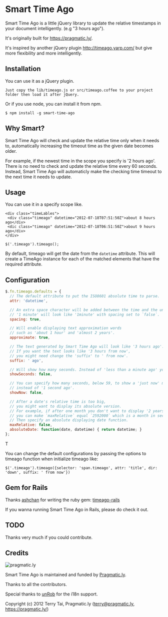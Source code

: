 Smart Time Ago
======================

Smart Time Ago is a little jQuery library to update the relative timestamps in your document intelligently. (e.g "3 hours ago").

It's originally built for https://pragmatic.ly/. 

It's inspired by another jQuery plugin http://timeago.yarp.com/ but give more flexibility and more intelligently.

Installation
------------

You can use it as a jQuery plugin. 

    Just copy the lib/timeago.js or src/timeago.coffee to your project folder then load it after jQuery.

Or if you use node, you can install it from npm.
  
    $ npm install -g smart-time-ago

Why Smart?
-------------

Smart Time Ago will check and update the relative time only when it needs to, automatically increasing the timeout time as the given date becomes older.

For example, if the newest time in the scope you specify is '2 hours ago'. There is no need to check and update the relative time every 60 seconds. Instead, Smart Time Ago will automaticly make the checking time timeout to the next time it needs to update.

Usage
------------

You can use it in a specify scope like.
   
    <div class="timeLables">
     <div class="timeago" datetime="2012-07-18T07:51:50Z">about 8 hours ago</div>
     <dic class="timeago" datetime="2012-07-18T06:51:50Z">about 9 hours ago</div>
    </div>
    
    $('.timeago').timeago();

By default, timeago will get the date from the `datetime` attribute. This will create a TimeAgo instance for each of the matched elements that have the required attribute.

Configuration
--------------

```js
$.fn.timeago.defaults = {
  // The default attribute to put the ISO8601 absolute time to parse.
  attr: 'datetime',

  // An extra space character will be added between the time and the unit.
  // '1 minute' will look like '1minute' with spacing set to `false`.
  spacing: true,

  // Will enable displaying text approximation words
  // such as 'about 1 hour' and 'almost 2 years'.
  approximate: true,

  // The text generated by Smart Time Ago will look like '3 hours ago'.
  // If you want the text looks like '3 hours from now',
  // you might need change the 'suffix' to ' from now'.
  suffix: ' ago',

  // Will show how many seconds. Instead of 'less than a minute ago' you'll see '24 seconds ago'.
  showSeconds: false,

  // You can specify how many seconds, below 59, to show a 'just now' message
  // instead of '1 second ago'.
  showNow: false,

  // After a date's relative time is too big,
  // you might want to display its absolute version.
  // For example, if after one month you don't want to display '2 years ago',
  // you can make `maxRelative` equal `2592000` which is a month in seconds.
  // Then specify an absolute displaying date function.
  maxRelative: false,
  absoluteDate: function(date, datetime) { return datetime; }
};
```


T

You can change the default configurations by passing the options to
timeago function when initialize timeago like:

    $('.timeago').timeago({selector: 'span.timeago', attr: 'title', dir: 'down', suffix: ' from now'})

Gem for Rails
-------------
Thanks [ashchan](https://github.com/ashchan) for writing the ruby gem:
[timeago-rails](https://github.com/ashchan/timeago-rails)

If you wanna running Smart Time Ago in Rails, please do check it out. 

TODO
-----

Thanks very much if you could contribute.


Credits
-------

![pragmatic.ly](https://pragmatic.ly/assets/vlogo.png)

Smart Time Ago is maintained and funded by [Pragmatic.ly](https://pragmatic.ly/ "Pragmatic.ly").

Thanks to all the contributors.

Special thanks to [unRob](https://github.com/unRob) for the i18n support.

Copyright (c) 2012 Terry Tai, Pragmatic.ly (terry@pragmatic.ly, https://pragmatic.ly/)
